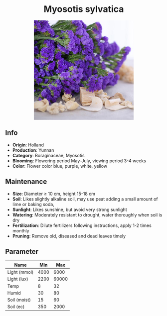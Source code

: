 <h1 align='center'>Myosotis sylvatica</h1>
<p align="center">
    <img 
        align='center'
        width='320'
        src="../images/myosotis sylvatica.png" 
        alt='Myosotis sylvatica' />
</p>

## Info

 - **Origin**: Holland
 - **Production**: Yunnan
 - **Category**: Boraginaceae, Myosotis
 - **Blooming**: Flowering period May-July, viewing period 3-4 weeks
 - **Color**: Flower color blue, purple, white, yellow

## Maintenance

 - **Size**: Diameter ≥ 10 cm, height 15-18 cm
 - **Soil**: Likes slightly alkaline soil, may use peat adding a small amount of lime or baking soda,
 - **Sunlight**: Likes sunshine, but avoid very strong sunlight
 - **Watering**: Moderately resistant to drought, water thoroughly when soil is dry
 - **Fertilization**: Dilute fertilizers following instructions, apply 1-2 times monthly
 - **Pruning**: Remove old, diseased and dead leaves timely

## Parameter

| Name         | Min  | Max   |
|--------------|------|-------|
| Light (mmol) | 4000 | 6000  |
| Light (lux)  | 2200 | 60000 |
| Temp         | 8    | 32    |
| Humid        | 30   | 80    |
| Soil (moist) | 15   | 60    |
| Soil (ec)    | 350  | 2000  |